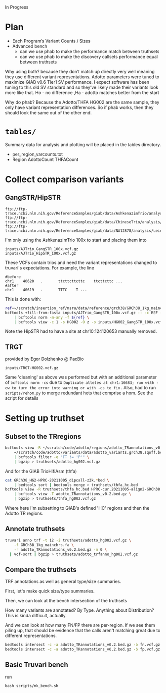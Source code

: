 In Progress

Plan
====

* Each Program’s Variant Counts / Sizes
* Advanced bench
  * can we use phab to make the performance match between truthsets
  * can we use phab to make the discovery callsets performance equal between truthsets

Why using both?
because they don’t match up directly very well meaning they use different variant representations. Adotto parameters
were tuned to maximize GIAB v0.6 Tier1 SV performance. I expect software has been tuning to this old SV standard and so
they’ve likely made their variants look more like that. Ho - no difference ,Ha - adotto matches better from the start

Why do phab?
Because the Adotto/THFA HG002 are the same sample, they only have variant representation differences. So if phab works,
then they should look the same out of the other end.

`tables/`
========
Summary data for analysis and plotting will be placed in the tables directory.
* per_region_varcounts.txt
*	Region	AdottoCount	THFACount

Collect comparison variants
===========================
GangSTR/HipSTR
--------------
```
ftp://ftp-trace.ncbi.nlm.nih.gov/ReferenceSamples/giab/data/AshkenazimTrio/analysis/Leicester_HipSTR_GangSTR_05182022/ 
ftp://ftp-trace.ncbi.nlm.nih.gov/ReferenceSamples/giab/data/ChineseTrio/analysis/Leicester_HipSTR_GangSTR_05182022/ 
ftp://ftp-trace.ncbi.nlm.nih.gov/ReferenceSamples/giab/data/NA12878/analysis/Leicester_HipSTR_GangSTR_05182022/ 
```
I'm only using the AshkenazimTrio 100x to start and placing them into
```
inputs/AJTrio_GangSTR_100x.vcf.gz
inputs/AJTrio_HipSTR_100x.vcf.gz
```

These VCFs contain trios and need the variant representations changed to truvari's expectations. For example,
the line
```
#before
chr1    40620   .       ttcttcttcttc    ttcttcttc ...
#after
chr1    40619   .       TTTC    T ...
```

This is done with:
```bash
ref=~/scratch/insertion_ref/msru/data/reference/grch38/GRCh38_1kg_mainchrs.fa
bcftools +fill-from-fasta inputs/AJTrio_GangSTR_100x.vcf.gz -- -c REF -f ${ref} \
	| bcftools norm -m-any -f ${ref} \
	| bcftools view -c 1 -s HG002 -O z -o inputs/HG002_GangSTR_100x.vcf.gz
```
Note the HipSTR had to have a site at chr10:124120653 manually removed. 

TRGT
----
provided by Egor Dolzhenko @ PacBio
```
inputs/TRGT-HG002.vcf.gz
```
Same 'cleaning' as above was performed but with an additional parameter of `bcftools norm -cs` due to `Duplicate alleles at chr1:16683; run with -cw to turn the error into warning or with -cs to fix.`
Also, had to run `scripts/rehom.py` to merge redundant hets that comprise a hom. See the script for details

Setting up truthset
===================

Subset to the TRregions
-----------------------
```bash
bcftools view -R ~/scratch/code/adotto/regions/adotto_TRannotations_v0.2.bed.gz -c 1 -s HG002
	~/scratch/code/adotto/variants/data/adotto_variants.grch38.sqoff.bcf.gz \
	| bcftools filter -e "FT != 'P'" \
	| bgzip > truthsets/adotto_hg002.vcf.gz
```

And for the GIAB TrioHifiAsm (thfa)
```bash
cat GRCh38_HG2-HPRC-20211005_dipcall-z2k.*bed \
	| bedtools sort | bedtools merge > truthsets/thfa_hc.bed
bcftools view -R truthsets/thfa_hc.bed HPRC-cur.20211005-align2-GRCh38.dip.singlealleles.vcf.gz \
	| bcftools view -T adotto_TRannotations_v0.2.bed.gz \
	| bgzip > truthsets/thfa_hg002.vcf.gz
```
Where here I'm subsetting to GIAB's defined 'HC' regions and then the Adotto TR regions.

Annotate truthsets
------------------
```bash
truvari anno trf -t 12 -i truthsets/adotto_hg002.vcf.gz \
	-f GRCh38_1kg_mainchrs.fa \
	-r adotto_TRannotations_v0.2.bed.gz -m 0 \
  | vcf-sort | bgzip > truthsets/adotto_trfanno_hg002.vcf.gz
```


Compare the truthsets
---------------------

TRF annotations as well as general type/size summaries.

First, let's make quick size/type summaries.

Then, we can look at the bench intersection of the truthsets

How many variants are annotated? By Type. Anything about Distribution? This is kinda difficult, actually.

And we can look at how many FN/FP there are per-region. If we see them piling up, that should be evidence that the
calls aren't matching great due to different representations.

```bash
bedtools intersect -c -a adotto_TRannotations_v0.2.bed.gz -b fn.vcf.gz > intersect_fn.txt
bedtools intersect -c -a adotto_TRannotations_v0.2.bed.gz -b fp.vcf.gz > intersect_fp.txt
```

Basic Truvari bench
-------------------
run
```
bash scripts/mk_bench.sh
```

